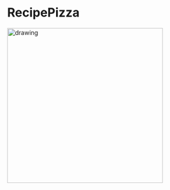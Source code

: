 # RecipePizza

<img src="https://github.com/Constantine1995/RecipePizza/blob/master/MediaGutHub/RecipePizza.gif?raw=true" alt="drawing" width="360" hight="640"/>
